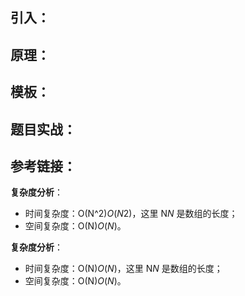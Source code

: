 ## 引入：



## 原理：



## 模板：



## 题目实战：



## 参考链接：





**复杂度分析**：

- 时间复杂度：O(N^2)*O*(*N*2)，这里 N*N* 是数组的长度；
- 空间复杂度：O(N)*O*(*N*)。

**复杂度分析**：

- 时间复杂度：O(N)*O*(*N*)，这里 N*N* 是数组的长度；
- 空间复杂度：O(N)*O*(*N*)。